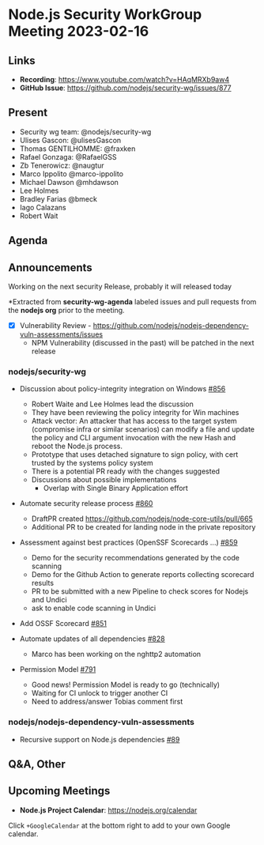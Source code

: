 # Node.js  Security WorkGroup Meeting 2023-02-16

## Links

* **Recording**:  https://www.youtube.com/watch?v=HAqMRXb9aw4
* **GitHub Issue**: https://github.com/nodejs/security-wg/issues/877

## Present

* Security wg team: @nodejs/security-wg
* Ulises Gascon: @ulisesGascon
* Thomas GENTILHOMME: @fraxken
* Rafael Gonzaga: @RafaelGSS
* Zb Tenerowicz: @naugtur
* Marco Ippolito @marco-ippolito
* Michael Dawson @mhdawson
* Lee Holmes
* Bradley Farias @bmeck
* Iago Calazans
* Robert Wait

## Agenda

## Announcements

Working on the next security Release, probably it will released today

*Extracted from **security-wg-agenda** labeled issues and pull requests from the **nodejs org** prior to the meeting.

- [X] Vulnerability Review - https://github.com/nodejs/nodejs-dependency-vuln-assessments/issues
	- NPM Vulnerability (discussed in the past) will be patched in the next release

### nodejs/security-wg

* Discussion about policy-integrity integration on Windows [#856](https://github.com/nodejs/security-wg/issues/856)
  * Robert Waite and Lee Holmes lead the discussion
  * They have been reviewing the policy integrity for Win machines
  * Attack vector: An attacker that has access to the target system (compromise infra or similar scenarios) can modify a file and update the policy and CLI argument invocation with the new Hash and reboot the Node.js process.
  * Prototype that uses detached signature to sign policy, with cert trusted by the systems policy system
  * There is a potential PR ready with the changes suggested
  * Discussions about possible implementations
    * Overlap with Single Binary Application effort

* Automate security release process [#860](https://github.com/nodejs/security-wg/issues/860)
  * DraftPR created https://github.com/nodejs/node-core-utils/pull/665
  * Additional PR to be created for landing node in the private repository

* Assessment against best practices (OpenSSF Scorecards ...) [#859](https://github.com/nodejs/security-wg/issues/859)
  * Demo for the security recommendations generated by the code scanning
  * Demo for the Github Action to generate reports collecting scorecard results
  * PR to be submitted with a new Pipeline to check scores for Nodejs and Undici
  * ask to enable code scanning in Undici
* Add OSSF Scorecard [#851](https://github.com/nodejs/security-wg/issues/851)

* Automate updates of all dependencies [#828](https://github.com/nodejs/security-wg/issues/828)
  * Marco has been working on the nghttp2 automation

* Permission Model [#791](https://github.com/nodejs/security-wg/issues/791)
  * Good news! Permission Model is ready to go (technically)
  * Waiting for CI unlock to trigger another CI
  * Need to address/answer Tobias comment first

### nodejs/nodejs-dependency-vuln-assessments

* Recursive support on Node.js dependencies [#89](https://github.com/nodejs/nodejs-dependency-vuln-assessments/issues/89)

## Q&A, Other

## Upcoming Meetings

* **Node.js Project Calendar**: <https://nodejs.org/calendar>

Click `+GoogleCalendar` at the bottom right to add to your own Google calendar.
